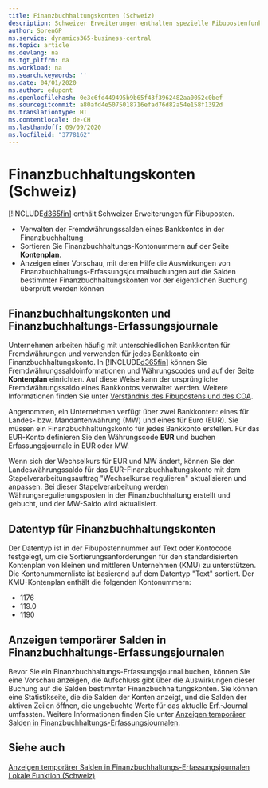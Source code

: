 ```yaml
---
title: Finanzbuchhaltungskonten (Schweiz)
description: Schweizer Erweiterungen enthalten spezielle Fibupostenfunktionen.
author: SorenGP
ms.service: dynamics365-business-central
ms.topic: article
ms.devlang: na
ms.tgt_pltfrm: na
ms.workload: na
ms.search.keywords: ''
ms.date: 04/01/2020
ms.author: edupont
ms.openlocfilehash: 0e3c6fd449495b9b65f43f3962482aa0052c0bef
ms.sourcegitcommit: a80afd4e5075018716efad76d82a54e158f1392d
ms.translationtype: HT
ms.contentlocale: de-CH
ms.lasthandoff: 09/09/2020
ms.locfileid: "3778162"
---
```

# <a name="swiss-general-ledger-accounts"></a>Finanzbuchhaltungskonten (Schweiz)
[!INCLUDE[d365fin](../../includes/d365fin_md.md)] enthält Schweizer Erweiterungen für Fibuposten.

- Verwalten der Fremdwährungssalden eines Bankkontos in der Finanzbuchhaltung  
- Sortieren Sie Finanzbuchhaltungs-Kontonummern auf der Seite **Kontenplan**.  
- Anzeigen einer Vorschau, mit deren Hilfe die Auswirkungen von Finanzbuchhaltungs-Erfassungsjournalbuchungen auf die Salden bestimmter Finanzbuchhaltungskonten vor der eigentlichen Buchung überprüft werden können  

## <a name="general-ledger-accounts-and-general-journals"></a>Finanzbuchhaltungskonten und Finanzbuchhaltungs-Erfassungsjournale  
Unternehmen arbeiten häufig mit unterschiedlichen Bankkonten für Fremdwährungen und verwenden für jedes Bankkonto ein Finanzbuchhaltungskonto. In [!INCLUDE[d365fin](../../includes/d365fin_md.md)] können Sie Fremdwährungssaldoinformationen und Währungscodes und auf der Seite **Kontenplan** einrichten. Auf diese Weise kann der ursprüngliche Fremdwährungssaldo eines Bankkontos verwaltet werden. Weitere Informationen finden Sie unter [Verständnis des Fibupostens und des COA](../../finance-general-ledger.md).  

Angenommen, ein Unternehmen verfügt über zwei Bankkonten: eines für Landes- bzw. Mandantenwährung (MW) und eines für Euro (EUR). Sie müssen ein Finanzbuchhaltungskonto für jedes Bankkonto erstellen. Für das EUR-Konto definieren Sie den Währungscode **EUR** und buchen Erfassungsjournale in EUR oder MW.  

Wenn sich der Wechselkurs für EUR und MW ändert, können Sie den Landeswährungssaldo für das EUR-Finanzbuchhaltungskonto mit dem Stapelverarbeitungsauftrag "Wechselkurse regulieren" aktualisieren und anpassen. Bei dieser Stapelverarbeitung werden Währungsregulierungsposten in der Finanzbuchhaltung erstellt und gebucht, und der MW-Saldo wird aktualisiert.  

## <a name="data-type-for-general-ledger-accounts"></a>Datentyp für Finanzbuchhaltungskonten  
Der Datentyp ist in der Fibupostennummer auf Text oder Kontocode festgelegt, um die Sortierungsanforderungen für den standardisierten Kontenplan von kleinen und mittleren Unternehmen (KMU) zu unterstützen. Die Kontonummernliste ist basierend auf dem Datentyp "Text" sortiert. Der KMU-Kontenplan enthält die folgenden Kontonummern:  

- 1176  
- 119.0  
- 1190  

## <a name="viewing-temporary-balances-in-general-journals"></a>Anzeigen temporärer Salden in Finanzbuchhaltungs-Erfassungsjournalen  
Bevor Sie ein Finanzbuchhaltungs-Erfassungsjournal buchen, können Sie eine Vorschau anzeigen, die Aufschluss gibt über die Auswirkungen dieser Buchung auf die Salden bestimmter Finanzbuchhaltungskonten. Sie können eine Statistikseite, die die Salden der Konten anzeigt, und die Salden der aktiven Zeilen öffnen, die ungebuchte Werte für das aktuelle Erf.-Journal umfassten. Weitere Informationen finden Sie unter [Anzeigen temporärer Salden in Finanzbuchhaltungs-Erfassungsjournalen](how-to-view-temporary-balances-in-general-ledger-journals.md).  

## <a name="see-also"></a>Siehe auch

[Anzeigen temporärer Salden in Finanzbuchhaltungs-Erfassungsjournalen](how-to-view-temporary-balances-in-general-ledger-journals.md)  
[Lokale Funktion (Schweiz)](switzerland-local-functionality.md)  
